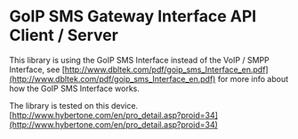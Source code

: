 GoIP SMS Gateway Interface API Client / Server
===

This library is using the GoIP SMS Interface instead of the VoIP / SMPP Interface,
see [http://www.dbltek.com/pdf/goip_sms_Interface_en.pdf](http://www.dbltek.com/pdf/goip_sms_Interface_en.pdf)
for more info about how the GoIP SMS Interface works.

The library is tested on this device. [http://www.hybertone.com/en/pro_detail.asp?proid=34](http://www.hybertone.com/en/pro_detail.asp?proid=34)
